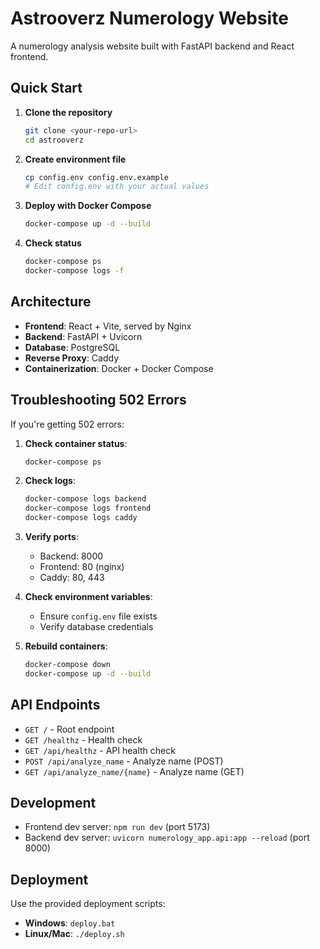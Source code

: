 # Astrooverz Numerology Website

A numerology analysis website built with FastAPI backend and React frontend.

## Quick Start

1. **Clone the repository**
   ```bash
   git clone <your-repo-url>
   cd astrooverz
   ```

2. **Create environment file**
   ```bash
   cp config.env config.env.example
   # Edit config.env with your actual values
   ```

3. **Deploy with Docker Compose**
   ```bash
   docker-compose up -d --build
   ```

4. **Check status**
   ```bash
   docker-compose ps
   docker-compose logs -f
   ```

## Architecture

- **Frontend**: React + Vite, served by Nginx
- **Backend**: FastAPI + Uvicorn
- **Database**: PostgreSQL
- **Reverse Proxy**: Caddy
- **Containerization**: Docker + Docker Compose

## Troubleshooting 502 Errors

If you're getting 502 errors:

1. **Check container status**:
   ```bash
   docker-compose ps
   ```

2. **Check logs**:
   ```bash
   docker-compose logs backend
   docker-compose logs frontend
   docker-compose logs caddy
   ```

3. **Verify ports**:
   - Backend: 8000
   - Frontend: 80 (nginx)
   - Caddy: 80, 443

4. **Check environment variables**:
   - Ensure `config.env` file exists
   - Verify database credentials

5. **Rebuild containers**:
   ```bash
   docker-compose down
   docker-compose up -d --build
   ```

## API Endpoints

- `GET /` - Root endpoint
- `GET /healthz` - Health check
- `GET /api/healthz` - API health check
- `POST /api/analyze_name` - Analyze name (POST)
- `GET /api/analyze_name/{name}` - Analyze name (GET)

## Development

- Frontend dev server: `npm run dev` (port 5173)
- Backend dev server: `uvicorn numerology_app.api:app --reload` (port 8000)

## Deployment

Use the provided deployment scripts:
- **Windows**: `deploy.bat`
- **Linux/Mac**: `./deploy.sh`

